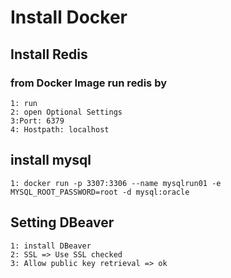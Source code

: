 # Install Docker
## Install Redis
### from Docker Image run redis by 
    1: run
    2: open Optional Settings
    3:Port: 6379
    4: Hostpath: localhost
## install mysql
    1: docker run -p 3307:3306 --name mysqlrun01 -e MYSQL_ROOT_PASSWORD=root -d mysql:oracle
## Setting DBeaver
    1: install DBeaver
    2: SSL => Use SSL checked
    3: Allow public key retrieval => ok